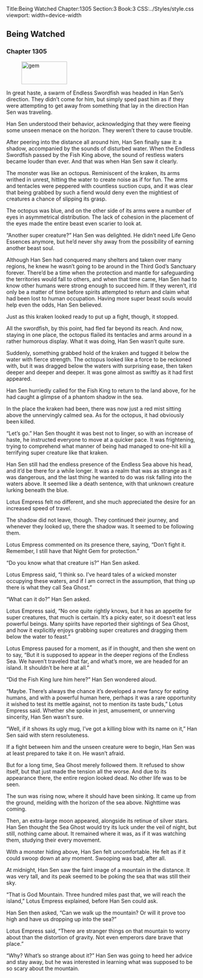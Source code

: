 Title:Being Watched 
Chapter:1305 
Section:3 
Book:3 
CSS:../Styles/style.css 
viewport: width=device-width
  
## Being Watched
### Chapter 1305 
<figure>
	<img src="../Images/gem.gif" alt="gem" id="gem" width="120" height="60" />
</figure>
  

  
  In great haste, a swarm of Endless Swordfish was headed in Han Sen’s direction. They didn’t come for him, but simply sped past him as if they were attempting to get away from something that lay in the direction Han Sen was traveling.

Han Sen understood their behavior, acknowledging that they were fleeing some unseen menace on the horizon. They weren’t there to cause trouble.

After peering into the distance all around him, Han Sen finally saw it: a shadow, accompanied by the sounds of disturbed water. When the Endless Swordfish passed by the Fish King above, the sound of restless waters became louder than ever. And that was when Han Sen saw it clearly.

The monster was like an octopus. Reminiscent of the kraken, its arms writhed in unrest, hitting the water to create noise as if for fun. The arms and tentacles were peppered with countless suction cups, and it was clear that being grabbed by such a fiend would deny even the mightiest of creatures a chance of slipping its grasp.

The octopus was blue, and on the other side of its arms were a number of eyes in asymmetrical distribution. The lack of cohesion in the placement of the eyes made the entire beast even scarier to look at.

“Another super creature?” Han Sen was delighted. He didn’t need Life Geno Essences anymore, but he’d never shy away from the possibility of earning another beast soul.

Although Han Sen had conquered many shelters and taken over many regions, he knew he wasn’t going to be around in the Third God’s Sanctuary forever. There’d be a time when the protection and mantle for safeguarding the territories would fall to others, and when that time came, Han Sen had to know other humans were strong enough to succeed him. If they weren’t, it’d only be a matter of time before spirits attempted to return and claim what had been lost to human occupation. Having more super beast souls would help even the odds, Han Sen believed.

Just as this kraken looked ready to put up a fight, though, it stopped.

All the swordfish, by this point, had fled far beyond its reach. And now, staying in one place, the octopus flailed its tentacles and arms around in a rather humorous display. What it was doing, Han Sen wasn’t quite sure.

Suddenly, something grabbed hold of the kraken and tugged it below the water with fierce strength. The octopus looked like a force to be reckoned with, but it was dragged below the waters with surprising ease, then taken deeper and deeper and deeper. It was gone almost as swiftly as it had first appeared.

Han Sen hurriedly called for the Fish King to return to the land above, for he had caught a glimpse of a phantom shadow in the sea.

In the place the kraken had been, there was now just a red mist sitting above the unnervingly calmed sea. As for the octopus, it had obviously been killed.

“Let’s go.” Han Sen thought it was best not to linger, so with an increase of haste, he instructed everyone to move at a quicker pace. It was frightening, trying to comprehend what manner of being had managed to one-hit kill a terrifying super creature like that kraken.

Han Sen still had the endless presence of the Endless Sea above his head, and it’d be there for a while longer. It was a realm that was as strange as it was dangerous, and the last thing he wanted to do was risk falling into the waters above. It seemed like a death sentence, with that unknown creature lurking beneath the blue.

Lotus Empress felt no different, and she much appreciated the desire for an increased speed of travel.

The shadow did not leave, though. They continued their journey, and whenever they looked up, there the shadow was. It seemed to be following them.

Lotus Empress commented on its presence there, saying, “Don’t fight it. Remember, I still have that Night Gem for protection.”

“Do you know what that creature is?” Han Sen asked.

Lotus Empress said, “I think so. I’ve heard tales of a wicked monster occupying these waters, and if I am correct in the assumption, that thing up there is what they call Sea Ghost.”

“What can it do?” Han Sen asked.

Lotus Empress said, “No one quite rightly knows, but it has an appetite for super creatures, that much is certain. It’s a picky eater, so it doesn’t eat less powerful beings. Many spirits have reported their sightings of Sea Ghost, and how it explicitly enjoys grabbing super creatures and dragging them below the water to feast.”

Lotus Empress paused for a moment, as if in thought, and then she went on to say, “But it is supposed to appear in the deeper regions of the Endless Sea. We haven’t traveled that far, and what’s more, we are headed for an island. It shouldn’t be here at all.”

“Did the Fish King lure him here?” Han Sen wondered aloud.

“Maybe. There’s always the chance it’s developed a new fancy for eating humans, and with a powerful human here, perhaps it was a rare opportunity it wished to test its mettle against, not to mention its taste buds,” Lotus Empress said. Whether she spoke in jest, amusement, or unnerving sincerity, Han Sen wasn’t sure.

“Well, if it shows its ugly mug, I’ve got a killing blow with its name on it,” Han Sen said with stern resoluteness.

If a fight between him and the unseen creature were to begin, Han Sen was at least prepared to take it on. He wasn’t afraid.

But for a long time, Sea Ghost merely followed them. It refused to show itself, but that just made the tension all the worse. And due to its appearance there, the entire region looked dead. No other life was to be seen.

The sun was rising now, where it should have been sinking. It came up from the ground, melding with the horizon of the sea above. Nighttime was coming.

Then, an extra-large moon appeared, alongside its retinue of silver stars. Han Sen thought the Sea Ghost would try its luck under the veil of night, but still, nothing came about. It remained where it was, as if it was watching them, studying their every movement.

With a monster hiding above, Han Sen felt uncomfortable. He felt as if it could swoop down at any moment. Swooping was bad, after all.

At midnight, Han Sen saw the faint image of a mountain in the distance. It was very tall, and its peak seemed to be poking the sea that was still their sky.

“That is God Mountain. Three hundred miles past that, we will reach the island,” Lotus Empress explained, before Han Sen could ask.

Han Sen then asked, “Can we walk up the mountain? Or will it prove too high and have us dropping up into the sea?”

Lotus Empress said, “There are stranger things on that mountain to worry about than the distortion of gravity. Not even emperors dare brave that place.”

“Why? What’s so strange about it?” Han Sen was going to heed her advice and stay away, but he was interested in learning what was supposed to be so scary about the mountain.
